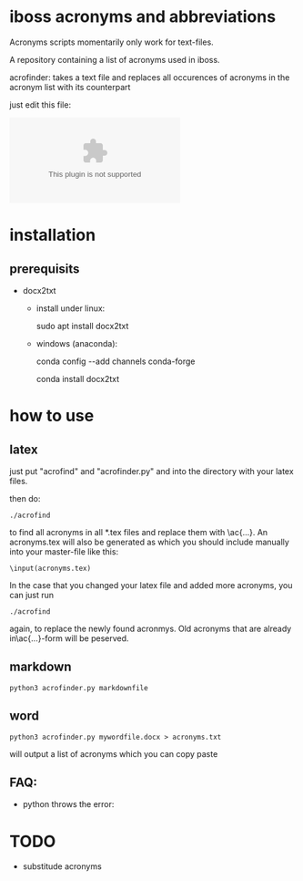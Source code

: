# iboss acronyms and abbreviations

Acronyms scripts momentarily only work for text-files. 

A repository containing a list of acronyms used in iboss.

acrofinder:   takes a text file and replaces all occurences 
of acronyms in the acronym list with its counterpart

just edit this file:

![acronymlist.csv](acronymlist.csv)

# installation

## prerequisits

* docx2txt
    - install under linux: 
        
        sudo apt install docx2txt
    
    - windows (anaconda): 
        
        conda config --add channels conda-forge
        
        conda install docx2txt

# how to use

## latex

just put "acrofind" and "acrofinder.py" and 
into the directory with your latex files.

then do:

    ./acrofind

to find all acronyms in all *.tex files and replace
them with \ac{...}.  An acronyms.tex will also be generated
as which you should include manually into your master-file
like this:

    \input(acronyms.tex)

In the case that you changed your latex file and added more acronyms,
you can just run 

    ./acrofind
    
again, to replace the newly found acronmys. Old acronyms that are already
in\ac{...}-form will be peserved.

## markdown

    python3 acrofinder.py markdownfile

## word

    python3 acrofinder.py mywordfile.docx > acronyms.txt

will output a list of acronyms which you can copy paste

## FAQ:

* python throws the error:


# TODO

* substitude acronyms 
